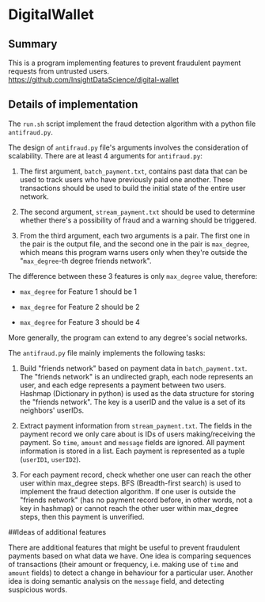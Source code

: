 # DigitalWallet

## Summary
This is a program implementing features to prevent fraudulent payment requests from untrusted users. 
https://github.com/InsightDataScience/digital-wallet

## Details of implementation

The `run.sh` script implement the fraud detection algorithm with a python file `antifraud.py`.

The design of `antifraud.py` file's arguments involves the consideration of scalability.
There are at least 4 arguments for `antifraud.py`:

1. The first argument, `batch_payment.txt`, contains past data that can be used to track users who have previously paid one another. These transactions should be used to build the initial state of the entire user network.

2. The second argument, `stream_payment.txt` should be used to determine whether there's a possibility of fraud and a warning should be triggered.

3. From the third argument, each two arguments is a pair. The first one in the pair is the output file, and the second one in the pair is `max_degree`, which means this program warns users only when they're outside the "`max_degree`-th degree friends network".
 
 The difference between these 3 features is only `max_degree` value, therefore:

 * `max_degree` for Feature 1 should be 1

 * `max_degree` for Feature 2 should be 2

 * `max_degree` for Feature 3 should be 4

 More generally, the program can extend to any degree's social networks.

The `antifraud.py` file mainly implements the following tasks:

1. Build "friends network" based on payment data in `batch_payment.txt`. The "friends network" is an undirected graph, each node represents an user, and each edge represents a payment between two users. Hashmap (Dictionary in python) is used as the data structure for storing the "friends network". The key is a userID and the value is a set of its neighbors' userIDs.

2. Extract payment information from `stream_payment.txt`. The fields in the payment record we only care about is IDs of users making/receiving the payment. So `time`, `amount` and `message` fields are ignored. All payment information is stored in a list. Each payment is represented as a tuple (`userID1`, `userID2`).

3. For each payment record, check whether one user can reach the other user within max_degree steps. BFS (Breadth-first search) is used to implement the fraud detection algorithm. If one user is outside the "friends network" (has no payment record before, in other words, not a key in hashmap) or cannot reach the other user within max_degree steps, then this payment is unverified.

##Ideas of additional features

There are additional features that might be useful to prevent fraudulent payments based on what data we have. One idea is comparing sequences of transactions (their amount or frequency, i.e. making use of `time` and `amount` fields) to detect a change in behaviour for a particular user. Another idea is doing semantic analysis on the `message` field, and detecting suspicious words.

